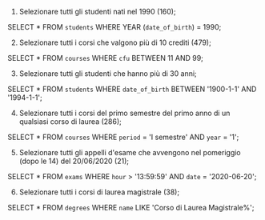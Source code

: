 1. Selezionare tutti gli studenti nati nel 1990 (160);

SELECT * FROM `students` WHERE YEAR (`date_of_birth`) = 1990;

2. Selezionare tutti i corsi che valgono più di 10 crediti (479);

SELECT * FROM `courses` WHERE `cfu` BETWEEN 11 AND 99;

3. Selezionare tutti gli studenti che hanno più di 30 anni;

SELECT * FROM `students` WHERE `date_of_birth` BETWEEN '1900-1-1' AND '1994-1-1';

4. Selezionare tutti i corsi del primo semestre del primo anno di un qualsiasi corso di
laurea (286);

SELECT * FROM `courses` WHERE `period` = 'I semestre' AND `year` = '1';

5. Selezionare tutti gli appelli d'esame che avvengono nel pomeriggio (dopo le 14) del
20/06/2020 (21);

SELECT * FROM `exams` WHERE `hour` > '13:59:59' AND `date` = '2020-06-20';

6. Selezionare tutti i corsi di laurea magistrale (38);

SELECT * FROM `degrees` WHERE `name` LIKE 'Corso di Laurea Magistrale%';